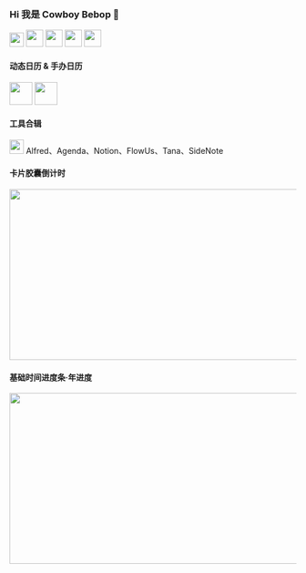 ### Hi 我是 Cowboy Bebop 👋
 <img src="https://avatars.githubusercontent.com/u/30693884?v=4" width="25px" />
 
<img src="https://swg.notion.pet/s/6d85a2b962cffa001079758f05a9d0cd" width="30px" />
<img src="https://swg.notion.pet/s/eda7dd5063574cef002a9da130eb9b26" width="30px" />
<img src="https://swg.notion.pet/s/371fb7ad63574d0b001c8f996a76b112" width="30px" />
<img src="https://swg.notion.pet/s/80516fb663574df40029aeed2190c38a" width="30px" />
<br />

#### 动态日历 & 手办日历
<img src="https://swg.notion.pet/s/6842667962f70a9d0de545882501a7da" width="40px" />
<img src="https://swg.notion.pet/s/6d85a2b962cff9b110796b3c2db7a806" width="40px" />
 
#### 工具合辑
<img src="https://swg.notion.pet/s/28ad1a7463575250002051f0769f5e0e" width="25px" ></code>  Alfred、Agenda、Notion、FlowUs、Tana、SideNote

#### 卡片胶囊倒计时
<img src="https://swg.notion.pet/s/bg-76fd7bc163574e290025da68708cd056" style="min-width:100px;width:750px;min-height:100px;height:300px">

#### 基础时间进度条·年进度
<img src="https://swg.notion.pet/s/bg-ac74c002635750890021d86953fabfd9" style="min-width:100px;width:750px;min-height:100px;height:300px">
